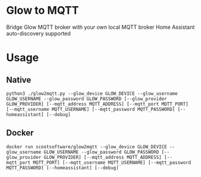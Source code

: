 # Glow to MQTT
Bridge Glow MQTT broker with your own local MQTT broker
Home Assistant auto-discovery supported


# Usage

## Native

    python3 ./glow2mqtt.py --glow_device GLOW_DEVICE --glow_username GLOW_USERNAME --glow_password GLOW_PASSWORD [--glow_provider GLOW_PROVIDER] [--mqtt_address MQTT_ADDRESS] [--mqtt_port MQTT_PORT] [--mqtt_username MQTT_USERNAME] [--mqtt_password MQTT_PASSWORD] [--homeassistant] [--debug]

## Docker

    docker run scootsoftware/glow2mqtt --glow_device GLOW_DEVICE --glow_username GLOW_USERNAME --glow_password GLOW_PASSWORD [--glow_provider GLOW_PROVIDER] [--mqtt_address MQTT_ADDRESS] [--mqtt_port MQTT_PORT] [--mqtt_username MQTT_USERNAME] [--mqtt_password MQTT_PASSWORD] [--homeassistant] [--debug]
